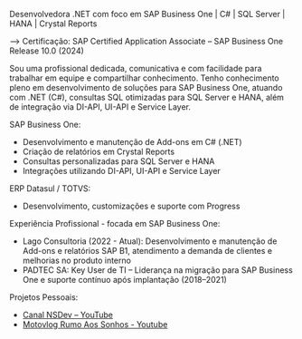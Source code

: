 Desenvolvedora .NET com foco em SAP Business One | C# | SQL Server | HANA | Crystal Reports

--> Certificação: SAP Certified Application Associate – SAP Business One Release 10.0 (2024)

Sou uma profissional dedicada, comunicativa e com facilidade para trabalhar em equipe e compartilhar conhecimento. Tenho conhecimento pleno em desenvolvimento de soluções para SAP Business One, atuando com .NET (C#), consultas SQL otimizadas para SQL Server e HANA, além de integração via DI-API, UI-API e Service Layer.

SAP Business One:
* Desenvolvimento e manutenção de Add-ons em C# (.NET)
* Criação de relatórios em Crystal Reports
* Consultas personalizadas para SQL Server e HANA
* Integrações utilizando DI-API, UI-API e Service Layer

ERP Datasul / TOTVS:
* Desenvolvimento, customizações e suporte com Progress

Experiência Profissional - focada em SAP Business One:
* Lago Consultoria (2022 - Atual): Desenvolvimento e manutenção de Add-ons e relatórios SAP B1, atendimento a demanda de clientes e melhorias no produto interno
* PADTEC SA: Key User de TI – Liderança na migração para SAP Business One e suporte contínuo após implantação (2018–2021)

Projetos Pessoais:
* [Canal NSDev – YouTube](https://www.youtube.com/@nsdev1)
* [Motovlog Rumo Aos Sonhos - Youtube](https://www.youtube.com/rumoaossonhos)
